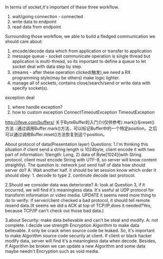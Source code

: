 In terms of socket,it's important of these three workflow.1. wait/going connection - connected2. write data to endpoint3. read data from endpointSurrounding those workflow, we able to build a fledged communicationwe should care about:1. encode/decode data which from application or transfer to application2. message queue - socket communicate operation is single thread but application is multi-thread, so its important to define aqueue to let socket deal with data step by step.3. streams - after these operation clicked(触发),we need a RX programming style(may be others) make logic lighter.4. manage all of sockets, contains close/search/send or write data with specify socket(s).exception deal1. where handle exception?2. how to custom exceptionConnectTimeoutExceptionTimeoutExceptionhttp://ifeve.com/buffers/ 关于ByteBuffer的入门介(仅供参考)mark()与reset()方法::通过调用Buffer.mark()方法，可以标记Buffer中的一个特定position。之后可以通过调用Buffer.reset()方法恢复到这个position。About protocol of data(Presentation layer) Questions:1.I'm thinking this situation if client send a string length is 1024byte, client encode it with two part of information: 1)length: Long, 2) data of Byte[1024](with String protocol, client must encode String with UTF-8, so server will know content straightly).The question is: network just send half of data how should server do?A: Wait another half. it should be let session know which order it should obey: 1. decode to type 2. continute decode last protocol.2.Should we consider data was deteriorate?A: look at Question 3, if it occurred, we will find it's meaningless data.It's useful at UDP protocol for transform information or video media.UPDATE it seems need more thing to do to verify: if server/client checked a bad protocol, it should tell remote resend data.(It seems we did a ACKat top of TCP/IP,does it needed?Yes, because TCP/IP can't check out those bad data.)3.about Security: make data believable and can't be steal and modify.A: not complete. I decide use strength Encryption Algorithm to make data believable. it only be crack when source code be leaked.So, it's important to make Algorithm source code security at client.If client or black hacker modify data, server will find it's a meaningless data when decode.Besides, if Algorithm be broken we can update a new Algorithm and some data maybe needn't Encryption such as void media.